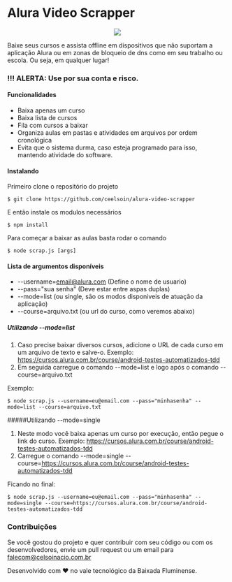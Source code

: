 # Alura Video Scrapper
<p align="center"> 
<img src="https://i.imgur.com/JTQ5nUR.png"/>
</p>
Baixe seus cursos e assista offline em dispositivos que não suportam a aplicação Alura ou em zonas de bloqueio de dns como em seu trabalho ou escola. Ou seja, em qualquer lugar!

### !!! ALERTA:  Use por sua conta e risco.

#### Funcionalidades

- Baixa apenas um curso
- Baixa lista de cursos
- Fila com cursos a baixar
- Organiza aulas em pastas e atividades em arquivos por ordem cronológica
- Evita que o sistema durma, caso esteja programado para isso, mantendo atividade do software.

#### Instalando

  Primeiro clone o repositório do projeto

`$ git clone https://github.com/ceelsoin/alura-video-scrapper
`

   E então instale os modulos necessários

`$ npm install
`

Para começar a baixar as aulas basta rodar o comando

`$ node scrap.js [args]`

#### Lista de argumentos disponíveis
- --username=email@alura.com (Define o nome de usuario)
- --pass="sua senha" (Deve estar entre aspas duplas)
- --mode=list (ou single, são os modos disponiveis de atuação da aplicação)
- --course=arquivo.txt (ou url do curso, como veremos abaixo)

##### Utilizando --mode=list
1. Caso precise baixar diversos cursos, adicione o URL de cada curso em um arquivo de texto e salve-o. Exemplo: https://cursos.alura.com.br/course/android-testes-automatizados-tdd
2. Em seguida carregue o comando --mode=list e logo após o comando --course=arquivo.txt

Exemplo:

`$ node scrap.js --username=eu@email.com --pass="minhasenha" --mode=list --course=arquivo.txt`

#####Utilizando --mode=single
1. Neste modo você baixa apenas um curso por execução, então pegue o link do curso. Exemplo: https://cursos.alura.com.br/course/android-testes-automatizados-tdd
2. Carregue o comando --mode=single --course=https://cursos.alura.com.br/course/android-testes-automatizados-tdd

Ficando no final:

`$ node scrap.js --username=eu@email.com --pass="minhasenha" --mode=single --course=https://cursos.alura.com.br/course/android-testes-automatizados-tdd`

### Contribuições
Se você gostou do projeto e quer contribuir com seu código ou com os desenvolvedores, envie um pull request ou um email para falecom@celsoinacio.com.br

Desenvolvido com :heart: no vale tecnológico da Baixada Fluminense.